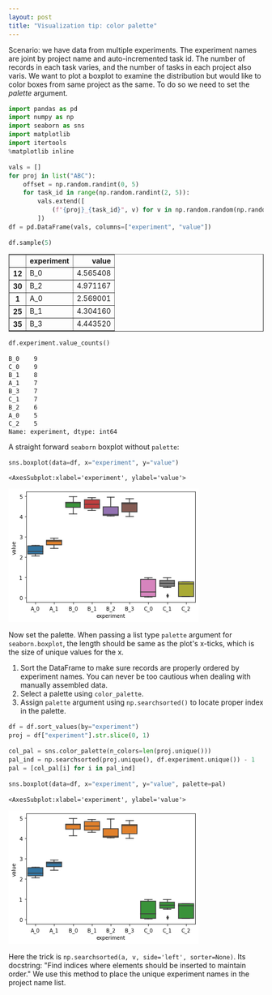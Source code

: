 ```yaml
---
layout: post
title: "Visualization tip: color palette"
---
```


Scenario: we have data from multiple experiments. The experiment names are joint by project name and auto-incremented task id. The number of records in each task varies, and the number of tasks in each project also varis. We want to plot a boxplot to examine the distribution but would like to color boxes from same project as the same. To do so we need to set the *palette* argument.


```python
import pandas as pd
import numpy as np
import seaborn as sns
import matplotlib
import itertools
%matplotlib inline
```


```python
vals = []
for proj in list("ABC"):
    offset = np.random.randint(0, 5)
    for task_id in range(np.random.randint(2, 5)):
        vals.extend([
            (f"{proj}_{task_id}", v) for v in np.random.random(np.random.randint(5, 10)) + offset
        ])
df = pd.DataFrame(vals, columns=["experiment", "value"])
```


```python
df.sample(5)
```




<div>
<style scoped>
    .dataframe tbody tr th:only-of-type {
        vertical-align: middle;
    }

    .dataframe tbody tr th {
        vertical-align: top;
    }

    .dataframe thead th {
        text-align: right;
    }
</style>
<table border="1" class="dataframe">
  <thead>
    <tr style="text-align: right;">
      <th></th>
      <th>experiment</th>
      <th>value</th>
    </tr>
  </thead>
  <tbody>
    <tr>
      <th>12</th>
      <td>B_0</td>
      <td>4.565408</td>
    </tr>
    <tr>
      <th>30</th>
      <td>B_2</td>
      <td>4.971167</td>
    </tr>
    <tr>
      <th>1</th>
      <td>A_0</td>
      <td>2.569001</td>
    </tr>
    <tr>
      <th>25</th>
      <td>B_1</td>
      <td>4.304160</td>
    </tr>
    <tr>
      <th>35</th>
      <td>B_3</td>
      <td>4.443520</td>
    </tr>
  </tbody>
</table>
</div>




```python
df.experiment.value_counts()
```




    B_0    9
    C_0    9
    B_1    8
    A_1    7
    B_3    7
    C_1    7
    B_2    6
    A_0    5
    C_2    5
    Name: experiment, dtype: int64



A straight forward `seaborn` boxplot without `palette`:


```python
sns.boxplot(data=df, x="experiment", y="value")
```




    <AxesSubplot:xlabel='experiment', ylabel='value'>




    
![png](../images/2022-7-28-seaborn-boxplot-palette/output_6_1.png)
    


Now set the palette. When passing a list type `palette` argument for `seaborn.boxplot`, the length should be same as the plot's x-ticks, which is the size of unique values for the x. 
1. Sort the DataFrame to make sure records are properly ordered by experiment names. You can never be too cautious when dealing with manually assembled data.
1. Select a palette using `color_palette`.
1. Assign `palette` argument using `np.searchsorted()` to locate proper index in the palette.


```python
df = df.sort_values(by="experiment")
proj = df["experiment"].str.slice(0, 1)
```


```python
col_pal = sns.color_palette(n_colors=len(proj.unique()))
pal_ind = np.searchsorted(proj.unique(), df.experiment.unique()) - 1
pal = [col_pal[i] for i in pal_ind]
```


```python
sns.boxplot(data=df, x="experiment", y="value", palette=pal)
```




    <AxesSubplot:xlabel='experiment', ylabel='value'>




    
![png](../images/2022-7-28-seaborn-boxplot-palette/output_10_1.png)
    


Here the trick is `np.searchsorted(a, v, side='left', sorter=None)`. Its docstring: "Find indices where elements should be inserted to maintain order." We use this method to place the unique experiment names in the project name list.
